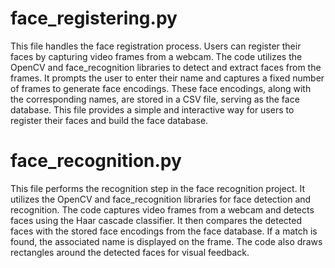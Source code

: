 # face_registering.py
This file handles the face registration process. Users can register their faces by capturing video frames from a webcam. 
The code utilizes the OpenCV and face_recognition libraries to detect and extract faces from the frames. 
It prompts the user to enter their name and captures a fixed number of frames to generate face encodings.
These face encodings, along with the corresponding names, are stored in a CSV file, serving as the face database. 
This file provides a simple and interactive way for users to register their faces and build the face database.

# face_recognition.py
This file performs the recognition step in the face recognition project. 
It utilizes the OpenCV and face_recognition libraries for face detection and recognition. 
The code captures video frames from a webcam and detects faces using the Haar cascade classifier.
It then compares the detected faces with the stored face encodings from the face database. 
If a match is found, the associated name is displayed on the frame. 
The code also draws rectangles around the detected faces for visual feedback. 
